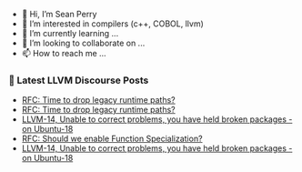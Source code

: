 - 👋 Hi, I’m Sean Perry
- 👀 I’m interested in compilers (c++, COBOL, llvm)
- 🌱 I’m currently learning ...
- 💞️ I’m looking to collaborate on ...
- 📫 How to reach me ...

<!---
s66perry/s66perry is a ✨ special ✨ repository because its `README.md` (this file) appears on your GitHub profile.
You can click the Preview link to take a look at your changes.
--->
### 📕 Latest LLVM Discourse Posts

<!-- DISCOURSE-LLVM:START -->
- [RFC: Time to drop legacy runtime paths?](https://discourse.llvm.org/t/rfc-time-to-drop-legacy-runtime-paths/64628#post_3)
- [RFC: Time to drop legacy runtime paths?](https://discourse.llvm.org/t/rfc-time-to-drop-legacy-runtime-paths/64628#post_2)
- [LLVM-14, Unable to correct problems, you have held broken packages - on Ubuntu-18](https://discourse.llvm.org/t/llvm-14-unable-to-correct-problems-you-have-held-broken-packages-on-ubuntu-18/64619#post_3)
- [RFC: Should we enable Function Specialization?](https://discourse.llvm.org/t/rfc-should-we-enable-function-specialization/61518?page=2#post_21)
- [LLVM-14, Unable to correct problems, you have held broken packages - on Ubuntu-18](https://discourse.llvm.org/t/llvm-14-unable-to-correct-problems-you-have-held-broken-packages-on-ubuntu-18/64619#post_2)
<!-- DISCOURSE-LLVM:END -->
